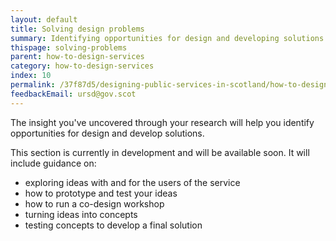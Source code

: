 ```yaml
---
layout: default
title: Solving design problems
summary: Identifying opportunities for design and developing solutions with and for users.
thispage: solving-problems
parent: how-to-design-services
category: how-to-design-services
index: 10
permalink: /37f87d5/designing-public-services-in-scotland/how-to-design-services/solving-problems/
feedbackEmail: ursd@gov.scot
---
```


The insight you've uncovered through your research will help you identify opportunities for design and develop solutions.

This section is currently in development and will be available soon. It will include guidance on:

* exploring ideas with and for the users of the service
* how to prototype and test your ideas
* how to run a co-design workshop
* turning ideas into concepts
* testing concepts to develop a final solution
